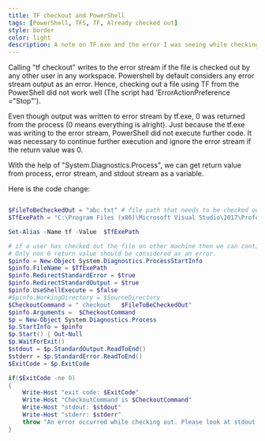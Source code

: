 ```yaml
---
title: TF checkout and PowerShell 
tags: [PowerShell, TFS, TF, Already checked out]
style: border 
color: light 
description: A note on TF.exe and the error I was seeing while checking out from PowerShell.
---
```


Calling "tf checkout" writes to the error stream if the file is checked out by any other user in any workspace. Powershell by default considers any error stream output as an error. Hence, checking out a file using TF from the PowerShell did not work well (The script had 'ErrorActionPreference ="Stop"').   

Even though output was written to error stream by tf.exe, 0 was returned from the process (0 means everything is alright). Just because the tf.exe was writing to the error stream, PowerShell did not execute further code. It was necessary to continue further execution and ignore the error stream if the return value was 0. 

With the help of "System.Diagnostics.Process", we can get return value from process, error stream, and stdout stream as a variable. 

Here is the code change: 

```PowerShell

$FileToBeCheckedOut = "abc.txt" # file path that needs to be checked out.
$TfExePath = "C:\Program Files (x86)\Microsoft Visual Studio\2017\Professional\Common7\IDE\CommonExtensions\Microsoft\TeamFoundation\Team Explorer\tf.exe"

Set-Alias -Name tf -Value  $TfExePath

# if a user has checked out the file on other machine then we can continue to ignore those errors.
# Only non 0 return value should be considered as an error.
$pinfo = New-Object System.Diagnostics.ProcessStartInfo
$pinfo.FileName = $TfExePath
$pinfo.RedirectStandardError = $true
$pinfo.RedirectStandardOutput = $true
$pinfo.UseShellExecute = $false
#$pinfo.WorkingDirectory = $SourceDirectory
$CheckoutCommand = " checkout   $FileToBeCheckedOut"
$pinfo.Arguments =  $CheckoutCommand
$p = New-Object System.Diagnostics.Process
$p.StartInfo = $pinfo
$p.Start() | Out-Null
$p.WaitForExit()
$stdout = $p.StandardOutput.ReadToEnd()
$stderr = $p.StandardError.ReadToEnd()
$ExitCode = $p.ExitCode

if($ExitCode -ne 0)
{
	Write-Host "exit code: $ExitCode" 
	Write-Host "CheckoutCommand is $CheckoutCommand"
	Write-Host "stdout: $stdout"
	Write-Host "stderr: $stderr"
	throw "An error occurred while checking out. Please look at stdout and stderr."
}

```
